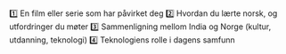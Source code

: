 1️⃣ En film eller serie som har påvirket deg
2️⃣ Hvordan du lærte norsk, og utfordringer du møter
3️⃣ Sammenligning mellom India og Norge (kultur, utdanning, teknologi)
4️⃣ Teknologiens rolle i dagens samfunn

